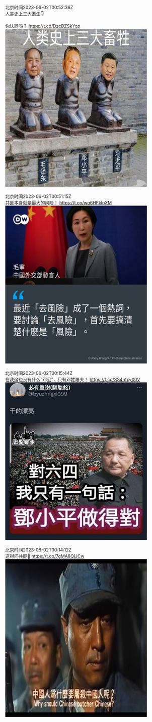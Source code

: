 北京时间2023-06-02T00:52:36Z<br>人类史上三大畜生👇

你认同吗？ https://t.co/DzcDZSkYcp<br><img src='/temp/image/2023/t-Month-6/1664314012098760707_0.jpg' width='450' height='500'><br><br>北京时间2023-06-02T00:51:15Z<br>共匪本身就是最大的风险！ https://t.co/wq6HFkIpXM<br><img src='/temp/image/2023/t-Month-6/1664313673505189889_0.jpg' width='450' height='500'><br><br>北京时间2023-06-02T00:15:44Z<br>在我这也没有什么“邓公”，只有邓姓屠夫！ https://t.co/SS4ntxyX0V<br><img src='/temp/image/2023/t-Month-6/1664304734700965889_0.jpg' width='450' height='500'><br><br>北京时间2023-06-02T00:14:12Z<br>这得问共匪🙁 https://t.co/7gMA8QjJCw<br><img src='/temp/image/2023/t-Month-6/1664304349353488384_0.jpg' width='450' height='500'><br><br>